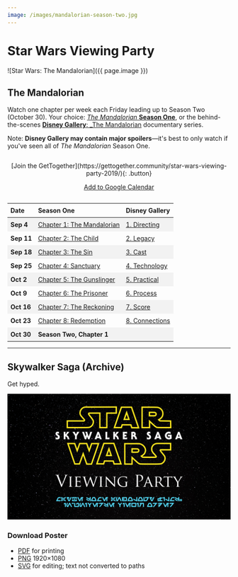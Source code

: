 ```yaml
---
image: /images/mandalorian-season-two.jpg
---
```


# Star Wars Viewing Party

![Star Wars: The Mandalorian]({{ page.image }})

## The Mandalorian

Watch one chapter per week each Friday leading up to Season Two (October 30). Your choice: [_The Mandalorian_ **Season One**](https://www.disneyplus.com/series/the-mandalorian/3jLIGMDYINqD), or the behind-the-scenes [**Disney Gallery**: _The Mandalorian](https://www.disneyplus.com/series/disney-gallery-star-wars-the-mandalorian/2JXj6pZBPAyE) documentary series.

Note: **Disney Gallery may contain major spoilers**—it's best to only watch if you've seen all of _The Mandalorian_ Season One.

<div style="margin: 2em auto; text-align: center;" markdown="1">
[Join the GetTogether](https://gettogether.community/star-wars-viewing-party-2019/){: .button}

[Add to Google Calendar](https://calendar.google.com/event?action=TEMPLATE&amp;tmeid=NnBqMzZwYjQ2Z3AzZ2I5aTY5aWowYjlrYzhzamViOW82aGhqMmI5bmNncGo4ZHBnNzRvamdjOWlja18yMDIwMDkwNCBjYXNzaWR5LmphbWVzLmJsYWVkZUBt&amp;tmsrc=cassidy.james.blaede%40gmail.com&amp;scp=ALL)
</div>

| Date   | Season One                         | Disney Gallery       |
| :----- | :--------------------------------- | :------------------- |
| Sep 4  | [Chapter 1: The Mandalorian][s1e1] | [1. Directing][g1]   |
| Sep 11 | [Chapter 2: The Child][s1e2]       | [2. Legacy][g2]      |
| Sep 18 | [Chapter 3: The Sin][s1e3]         | [3. Cast][g3]        |
| Sep 25 | [Chapter 4: Sanctuary][s1e4]       | [4. Technology][g4]  |
| Oct 2  | [Chapter 5: The Gunslinger][s1e5]  | [5. Practical][g5]   |
| Oct 9  | [Chapter 6: The Prisoner][s1e6]    | [6. Process][g6]     |
| Oct 16 | [Chapter 7: The Reckoning][s1e7]   | [7. Score][g7]       |
| Oct 23 | [Chapter 8: Redemption][s1e8]      | [8. Connections][g8] |
| Oct 30 | Season Two, Chapter 1              |                      |

[s1e1]: https://www.disneyplus.com/video/30ea8a44-797d-4da8-b776-2e3636a2bf5a
[s1e2]: https://www.disneyplus.com/video/0e2b152d-6736-4635-8b0d-4c15f7bb5253
[s1e3]: https://www.disneyplus.com/video/8d1a536a-6815-4afe-ae71-cab7b3004a36
[s1e4]: https://www.disneyplus.com/video/8be54b9a-0500-4543-a264-1229378f4620
[s1e5]: https://www.disneyplus.com/video/dced26f5-70cc-47c1-960d-c41b99e98638
[s1e6]: https://www.disneyplus.com/video/37bcdcd3-335d-40e5-abaa-7ca435ab7beb
[s1e7]: https://www.disneyplus.com/video/defe8509-3e33-45e6-90e1-0a8f0f7917e1
[s1e8]: https://www.disneyplus.com/video/2bb20bd2-cdcd-4f4c-b6bd-62339fb14087

[g1]: https://www.disneyplus.com/video/4b9bc917-870c-4f72-b60b-a5f0d0b3313d
[g2]: https://www.disneyplus.com/video/76a95ebb-5eee-4f51-ab10-ce8aeeabef04
[g3]: https://www.disneyplus.com/video/745e5fc6-38c6-4be4-b8a3-f16603975753
[g4]: https://www.disneyplus.com/video/8112cabc-5ed9-4176-b0f8-b4baa0ab15f1
[g5]: https://www.disneyplus.com/video/2e85c957-b8bd-490f-ba44-fe7469086e52
[g6]: https://www.disneyplus.com/video/cbcca192-4a33-4a44-a1a7-003e5617857e
[g7]: https://www.disneyplus.com/video/4a7de657-812c-4690-a1d7-7926408525c1
[g8]: https://www.disneyplus.com/video/ad5be72c-4cb8-4051-b5a8-7c3c65f0223f

<style>
  table {
    border-collapse: collapse;
  }

  table td, table th {
    padding: 0.5em;
  }

  table td:first-child {
    font-weight: bold;
  }

  table tr:nth-child(odd) td {
    background: rgba(150, 150, 150, 0.1);
  }

  tr:last-child {
    font-weight: bold;
  }
</style>

---

## Skywalker Saga (Archive)

Get hyped.

![Star Wars Spoiler Room sign](/downloads/starwars-viewing.png)

### Download Poster

- [PDF](/downloads/starwars-viewing.pdf) for printing
- [PNG](/downloads/starwars-viewing.png) 1920×1080
- [SVG](/downloads/starwars-viewing.svg) for editing; text not converted to paths

